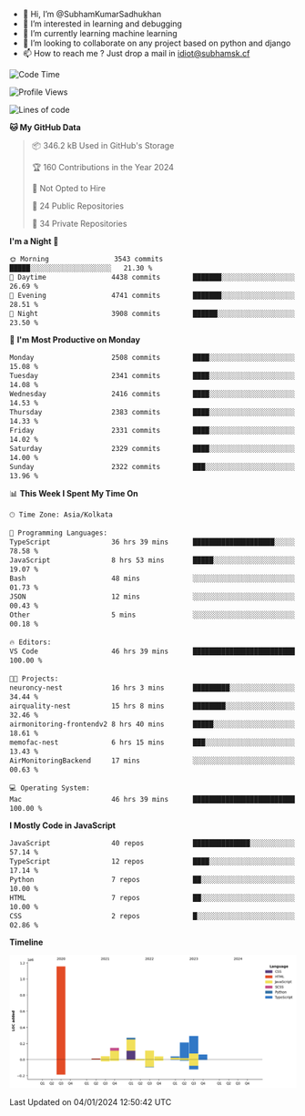- 👋 Hi, I’m @SubhamKumarSadhukhan
- 👀 I’m interested in learning and debugging
- 🌱 I’m currently learning machine learning
- 💞️ I’m looking to collaborate on any project based on python and django
- 📫 How to reach me ?
      Just drop a mail in idiot@subhamsk.cf

<!---
SubhamKumarSadhukhan/SubhamKumarSadhukhan is a ✨ special ✨ repository because its `README.md` (this file) appears on your GitHub profile.
You can click the Preview link to take a look at your changes.
--->


<!--START_SECTION:waka-->
![Code Time](http://img.shields.io/badge/Code%20Time-1%2C840%20hrs%2031%20mins-blue)

![Profile Views](http://img.shields.io/badge/Profile%20Views-0-blue)

![Lines of code](https://img.shields.io/badge/From%20Hello%20World%20I%27ve%20Written-2.4%20million%20lines%20of%20code-blue)

**🐱 My GitHub Data** 

> 📦 346.2 kB Used in GitHub's Storage 
 > 
> 🏆 160 Contributions in the Year 2024
 > 
> 🚫 Not Opted to Hire
 > 
> 📜 24 Public Repositories 
 > 
> 🔑 34 Private Repositories 
 > 
**I'm a Night 🦉** 

```text
🌞 Morning                3543 commits        █████░░░░░░░░░░░░░░░░░░░░   21.30 % 
🌆 Daytime                4438 commits        ███████░░░░░░░░░░░░░░░░░░   26.69 % 
🌃 Evening                4741 commits        ███████░░░░░░░░░░░░░░░░░░   28.51 % 
🌙 Night                  3908 commits        ██████░░░░░░░░░░░░░░░░░░░   23.50 % 
```
📅 **I'm Most Productive on Monday** 

```text
Monday                   2508 commits        ████░░░░░░░░░░░░░░░░░░░░░   15.08 % 
Tuesday                  2341 commits        ████░░░░░░░░░░░░░░░░░░░░░   14.08 % 
Wednesday                2416 commits        ████░░░░░░░░░░░░░░░░░░░░░   14.53 % 
Thursday                 2383 commits        ████░░░░░░░░░░░░░░░░░░░░░   14.33 % 
Friday                   2331 commits        ████░░░░░░░░░░░░░░░░░░░░░   14.02 % 
Saturday                 2329 commits        ████░░░░░░░░░░░░░░░░░░░░░   14.00 % 
Sunday                   2322 commits        ███░░░░░░░░░░░░░░░░░░░░░░   13.96 % 
```


📊 **This Week I Spent My Time On** 

```text
🕑︎ Time Zone: Asia/Kolkata

💬 Programming Languages: 
TypeScript               36 hrs 39 mins      ████████████████████░░░░░   78.58 % 
JavaScript               8 hrs 53 mins       █████░░░░░░░░░░░░░░░░░░░░   19.07 % 
Bash                     48 mins             ░░░░░░░░░░░░░░░░░░░░░░░░░   01.73 % 
JSON                     12 mins             ░░░░░░░░░░░░░░░░░░░░░░░░░   00.43 % 
Other                    5 mins              ░░░░░░░░░░░░░░░░░░░░░░░░░   00.18 % 

🔥 Editors: 
VS Code                  46 hrs 39 mins      █████████████████████████   100.00 % 

🐱‍💻 Projects: 
neuroncy-nest            16 hrs 3 mins       █████████░░░░░░░░░░░░░░░░   34.44 % 
airquality-nest          15 hrs 8 mins       ████████░░░░░░░░░░░░░░░░░   32.46 % 
airmonitoring-frontendv2 8 hrs 40 mins       █████░░░░░░░░░░░░░░░░░░░░   18.61 % 
memofac-nest             6 hrs 15 mins       ███░░░░░░░░░░░░░░░░░░░░░░   13.43 % 
AirMonitoringBackend     17 mins             ░░░░░░░░░░░░░░░░░░░░░░░░░   00.63 % 

💻 Operating System: 
Mac                      46 hrs 39 mins      █████████████████████████   100.00 % 
```

**I Mostly Code in JavaScript** 

```text
JavaScript               40 repos            ██████████████░░░░░░░░░░░   57.14 % 
TypeScript               12 repos            ████░░░░░░░░░░░░░░░░░░░░░   17.14 % 
Python                   7 repos             ██░░░░░░░░░░░░░░░░░░░░░░░   10.00 % 
HTML                     7 repos             ██░░░░░░░░░░░░░░░░░░░░░░░   10.00 % 
CSS                      2 repos             █░░░░░░░░░░░░░░░░░░░░░░░░   02.86 % 
```



**Timeline**

![Lines of Code chart](https://raw.githubusercontent.com/SubhamKumarSadhukhan/SubhamKumarSadhukhan/main/assets/bar_graph.png)


 Last Updated on 04/01/2024 12:50:42 UTC
<!--END_SECTION:waka-->
